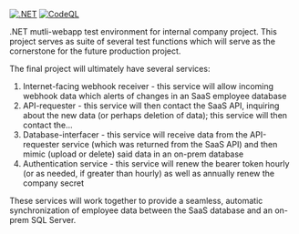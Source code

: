 [![.NET](https://github.com/retracd/TestWebSolution1/actions/workflows/dotnet.yml/badge.svg)](https://github.com/retracd/TestWebSolution1/actions/workflows/dotnet.yml) [![CodeQL](https://github.com/retracd/TestWebSolution1/actions/workflows/codeql.yml/badge.svg)](https://github.com/retracd/TestWebSolution1/actions/workflows/codeql.yml)

.NET mutli-webapp test environment for internal company project. This project serves as suite of several test functions which will serve as the cornerstone for the future production project.

The final project will ultimately have several services:
  1. Internet-facing webhook receiver - this service will allow incoming webhook data which alerts of changes in an SaaS employee database
  2. API-requester - this service will then contact the SaaS API, inquiring about the new data (or perhaps deletion of data); this service will then contact the...
  3. Database-interfacer - this service will receive data from the API-requester service (which was returned from the SaaS API) and then mimic (upload or delete) said data in an on-prem database
  4. Authentication service - this service will renew the bearer token hourly (or as needed, if greater than hourly) as well as annually renew the company secret

These services will work together to provide a seamless, automatic synchronization of employee data between the SaaS database and an on-prem SQL Server.
